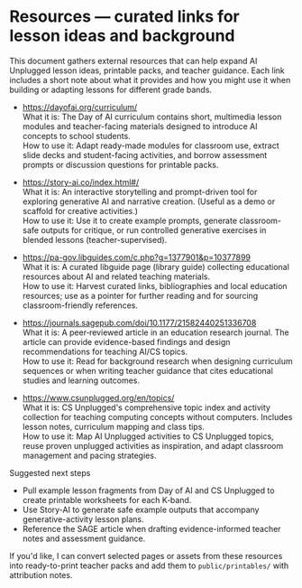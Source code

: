 # Resources — curated links for lesson ideas and background

This document gathers external resources that can help expand AI Unplugged lesson ideas, printable packs, and teacher guidance. Each link includes a short note about what it provides and how you might use it when building or adapting lessons for different grade bands.

- https://dayofai.org/curriculum/  
	What it is: The Day of AI curriculum contains short, multimedia lesson modules and teacher-facing materials designed to introduce AI concepts to school students.  
	How to use it: Adapt ready-made modules for classroom use, extract slide decks and student-facing activities, and borrow assessment prompts or discussion questions for printable packs.

- https://story-ai.co/index.html#/  
	What it is: An interactive storytelling and prompt-driven tool for exploring generative AI and narrative creation. (Useful as a demo or scaffold for creative activities.)  
	How to use it: Use it to create example prompts, generate classroom-safe outputs for critique, or run controlled generative exercises in blended lessons (teacher-supervised).

- https://pa-gov.libguides.com/c.php?g=1377901&p=10377899  
	What it is: A curated libguide page (library guide) collecting educational resources about AI and related teaching materials.  
	How to use it: Harvest curated links, bibliographies and local education resources; use as a pointer for further reading and for sourcing classroom-friendly references.

- https://journals.sagepub.com/doi/10.1177/21582440251336708  
	What it is: A peer‑reviewed article in an education research journal. The article can provide evidence-based findings and design recommendations for teaching AI/CS topics.  
	How to use it: Read for background research when designing curriculum sequences or when writing teacher guidance that cites educational studies and learning outcomes.

- https://www.csunplugged.org/en/topics/  
	What it is: CS Unplugged's comprehensive topic index and activity collection for teaching computing concepts without computers. Includes lesson notes, curriculum mapping and class tips.  
	How to use it: Map AI Unplugged activities to CS Unplugged topics, reuse proven unplugged activities as inspiration, and adapt classroom management and pacing strategies.

Suggested next steps

- Pull example lesson fragments from Day of AI and CS Unplugged to create printable worksheets for each K‑band.  
- Use Story-AI to generate safe example outputs that accompany generative-activity lesson plans.  
- Reference the SAGE article when drafting evidence-informed teacher notes and assessment guidance.

If you'd like, I can convert selected pages or assets from these resources into ready-to-print teacher packs and add them to `public/printables/` with attribution notes.
